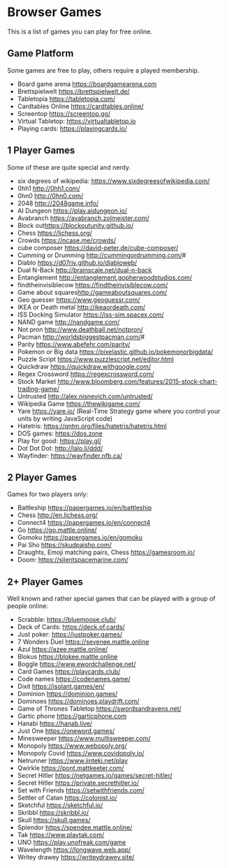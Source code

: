 # Browser Games

This is a list of games you can play for free online.

## Game Platform

Some games are free to play, others require a played membership.

- Board game arena <https://boardgamearena.com>
- Brettspielwelt <https://brettspielwelt.de/>
- Tabletopia <https://tabletopia.com/>
- Cardtables Online <https://cardtables.online/>
- Screentop <https://screentop.gg/>
- Virtual Tabletop: <https://virtualtabletop.io>
- Playing cards: <https://playingcards.io/>

## 1 Player Games

Some of these are quite special and nerdy.

- six degrees of wikipedia: <https://www.sixdegreesofwikipedia.com/>
- 0hh1 <http://0hh1.com/>
- 0hn0 <http://0hn0.com/>
- 2048 <http://2048game.info/>
- AI Dungeon <https://play.aidungeon.io/>
- Avabranch <https://avabranch.zolmeister.com/>
- Block out<https://blockoutunity.github.io/>
- Chess <https://lichess.org/>
- Crowds <https://ncase.me/crowds/>
- cube composer <https://david-peter.de/cube-composer/>
- Cumming or Drumming <http://cummingordrumming.com/>#
- Diablo <https://d07riv.github.io/diabloweb/>
- Dual N-Back <http://brainscale.net/dual-n-back>
- Entanglement <http://entanglement.gopherwoodstudios.com/>
- findtheinvisiblecow <https://findtheinvisiblecow.com/>
- Game about squares<http://gameaboutsquares.com/>
- Geo guesser <https://www.geoguessr.com/>
- IKEA or Death metal <http://ikeaordeath.com/>
- ISS Docking Simulator <https://iss-sim.spacex.com/>
- NAND game <http://nandgame.com/>
- Not pron <http://www.deathball.net/notpron/>
- Pacman <http://worldsbiggestpacman.com/>#
- Parity <https://www.abefehr.com/parity/>
- Pokemon or Big data <https://pixelastic.github.io/pokemonorbigdata/>
- Puzzle Script <https://www.puzzlescript.net/editor.html>
- Quickdraw <https://quickdraw.withgoogle.com/>
- Regex Crossword <https://regexcrossword.com/>
- Stock Market <http://www.bloomberg.com/features/2015-stock-chart-trading-game/>
- Untrusted <http://alex.nisnevich.com/untrusted/>
- Wikipedia Game <https://thewikigame.com/>
- Yare <https://yare.io/> (Real-Time Strategy game where you control your units by writing JavaScript code)
- Hatetris: <https://qntm.org/files/hatetris/hatetris.html>
- DOS games: <https://dos.zone>
- Play for good: <https://play.gl/>
- Dot Dot Dot: <http://lalo.li/ddd/>
- Wayfinder: <https://wayfinder.nfb.ca/>

## 2 Player Games

Games for two players only:

- Battleship <https://papergames.io/en/battleship>
- Chess <http://en.lichess.org/>
- Connect4 <https://papergames.io/en/connect4>
- Go <https://go.mattle.online/>
- Gomoku <https://papergames.io/en/gomoku>
- Pai Sho <https://skudpaisho.com/>
- Draughts, Emoji matching pairs, Chess <https://gamesroom.io/>
- Doom: <https://silentspacemarine.com/>

## 2+ Player Games

Well known and rather special games that can be played with a group of people online:

- Scrabble: <https://bluemoose.club/>
- Deck of Cards: <https://deck.of.cards/>
- Just poker: <https://justpoker.games/>
- 7 Wonders Duel <https://sevenee.mattle.online>
- Azul <https://azee.mattle.online/>
- Blokus <https://blokee.mattle.online>
- Boggle <https://www.ewordchallenge.net/>
- Card Games <https://playcards.club/>
- Code names <https://codenames.game/>
- Dixit <https://isolant.games/en/>
- Dominion <https://dominion.games/>
- Dominoes <https://dominoes.playdrift.com/>
- Game of Thrones Tabletop <https://swordsandravens.net/>
- Gartic phone <https://garticphone.com>
- Hanabi <https://hanab.live/>
- Just One <https://oneword.games/>
- Minesweeper <https://www.multisweeper.com/>
- Monopoly <https://www.webopoly.org/>
- Monopoly Covid <https://www.covidopoly.io/>
- Netrunner <https://www.jinteki.net/play>
- Qwirkle <https://pont.mattkeeter.com/>
- Secret Hitler <https://netgames.io/games/secret-hitler/>
- Secret Hitler <https://private.secrethitler.io/>
- Set with Friends <https://setwithfriends.com/>
- Settler of Catan <https://colonist.io/>
- Sketchful <https://sketchful.io/>
- Skribbl <https://skribbl.io/>
- Skull <https://skull.games/>
- Splendor <https://spendee.mattle.online/>
- Tak <https://www.playtak.com/>
- UNO <https://play.unofreak.com/game>
- Wavelength <https://longwave.web.app/>
- Writey drawey <https://writeydrawey.site/>
